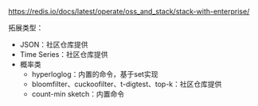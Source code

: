 https://redis.io/docs/latest/operate/oss_and_stack/stack-with-enterprise/

拓展类型：
- JSON：社区仓库提供
- Time Series：社区仓库提供
- 概率类
    - hyperloglog：内置的命令，基于set实现
    - bloomfilter、cuckoofilter、t-digtest、top-k：社区仓库提供
    - count-min sketch：内置命令